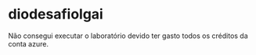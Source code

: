 # diodesafiolgai
Não consegui executar o laboratório devido ter gasto todos os créditos da conta azure.
